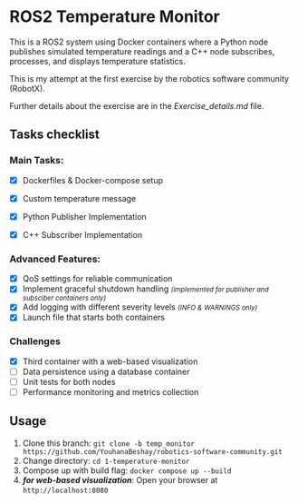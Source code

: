 # ROS2 Temperature Monitor
This is a ROS2 system using Docker containers where a Python node publishes simulated temperature readings and a C++ node subscribes, processes, and displays temperature statistics.

This is my attempt at the first exercise by the robotics software community (RobotX).

Further details about the exercise are in the *Exercise_details.md* file.

## Tasks checklist
### Main Tasks:

- [x] Dockerfiles & Docker-compose setup
- [x] Custom temperature message 
- [x] Python Publisher Implementation
- [x] C++ Subscriber Implementation
  

### Advanced Features:
- [x] QoS settings for reliable communication
- [x] Implement graceful shutdown handling <small>*(implemented for publisher and subsciber containers only)*</small>
- [x] Add logging with different severity levels <small>*(INFO & WARNINGS only)*</small>
- [x] Launch file that starts both containers
### Challenges
- [x] Third container with a web-based visualization
- [ ] Data persistence using a database container
- [ ] Unit tests for both nodes
- [ ] Performance monitoring and metrics collection

## Usage
 
1. Clone this branch: ```git clone -b temp_monitor https://github.com/YouhanaBeshay/robotics-software-community.git```
2. Change directory: ```cd 1-temperature-monitor```
3. Compose up with build flag: ```docker compose up --build ```
4. ***for web-based visualization***: Open your browser at ```http://localhost:8080```
